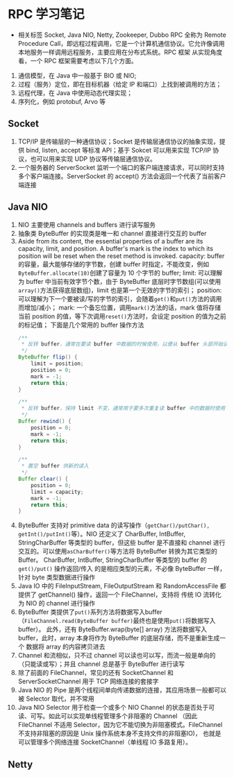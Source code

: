 # RPC 学习笔记
* 相关标签 Socket, Java NIO, Netty, Zookeeper, Dubbo
RPC 全称为 Remote Procedure Call，即远程过程调用，它是一个计算机通信协议。它允许像调用本地服务一样调用远程服务，主要应用在分布式系统。RPC 框架
从实现角度看，一个 RPC 框架需要考虑以下几个方面。
1) 通信模型，在 Java 中一般基于 BIO 或 NIO;
2) 过程（服务）定位，即在目标机器（给定 IP 和端口）上找到被调用的方法；
3) 远程代理，在 Java 中使用动态代理实现；
4) 序列化，例如 protobuf, Arvo 等

## Socket
1. TCP/IP 是传输层的一种通信协议；Socket 是传输层通信协议的抽象实现，提供 bind, listen, accept 等标准 API；基于 Sokcet 可以用来实现 TCP/IP 协议，也可以用来实现 UDP 协议等传输层通信协议。
2. 一个服务器的 ServerSocket 监听一个端口的客户端连接请求，可以同时支持多个客户端连接。ServerSocket 的 accept() 方法会返回一个代表了当前客户端连接

## Java NIO
1. NIO 主要使用 channels and buffers 进行读写服务
2. 抽象类 ByteBuffer 的实现类是唯一和 channel 直接进行交互的 buffer 
3. Aside from its content, the essential properties of a buffer are its capacity, limit, and position. 
   A buffer's mark is the index to which its position will be reset when the reset method is invoked.
   capacity: buffer 的容量，最大能够存储的字节数，创建 buffer 时指定，不能改变，例如`ByteBuffer.allocate(10)`创建了容量为 10 个字节的 buffer;
   limit: 可以理解为 buffer 中当前有效字节个数，由于 ByteBuffer 底层时字节数组(可以使用`array()`方法获得底层数组)，limit 也是第一个无效的字节的索引；
   position: 可以理解为下一个要被读/写的字节的索引，会随着`get()`和`put()`方法的调用而增加/减小；
   mark: 一个备忘位置，调用`mark()`方法的话，mark 值将存储当前 position 的值，等下次调用`reset()`方法时，会设定 position 的值为之前的标记值；
   下面是几个常用的 buffer 操作方法
   ``` java
   /**
    * 反转 buffer，通常在要读 buffer 中数据的时候使用，以便从 buffer 头部开始读
    */
   ByteBuffer flip() {
       limit = position;
       position = 0;
       mark = -1;
       return this;
   }
   
   /**
    * 反转 buffer，保持 limit 不变，通常用于要多次重复读 buffer 中的数据时使用
    */
   Buffer rewind() {
       position = 0;
       mark = -1;
       return this;
   }
   
   /**
    * 置空 buffer 供新的读入
    */
   Buffer clear() {
       position = 0;
       limit = capacity;
       mark = -1;
       return this;
   }
   ```
4. ByteBuffer 支持对 primitive data 的读写操作（`getChar()/putChar(), getInt()/putInt()`等）。NIO 还定义了 CharBuffer, 
   IntBuffer, StringCharBuffer 等类型的 buffer，但这些 buffer 是不直接和 channel 进行交互的。可以使用`asCharBuffer()`等方法将
   ByteBuffer 转换为其它类型的 Buffer。 CharBuffer, IntBuffer, StringCharBuffer 等类型的 buffer 的 `get()/put()` 操作返回/传入
   的是相应类型的元素，不必像 ByteBuffer 一样，针对 byte 类型数据进行操作
5. Java IO 中的 FileInputStream, FileOutputStream 和 RandomAccessFile 都提供了 getChannel() 操作，返回一个 FileChannel，支持将
   传统 IO 流转化为 NIO 的 channel 进行操作
6. ByteBuffer 类提供了`put()`系列方法将数据写入buffer（`FileChannel.read(ByteBuffer buffer)`最终也是使用`put()`将数据写入 buffer）。
   此外，还有 ByteBuffer.wrap(byte[] array) 方法将数据写入 buffer，此时，array 本身将作为 ByteBuffer 的底层存储，而不是重新生成一个
   数据将 array 的内容拷贝进去
7. Channel 和流相似，只不过 channel 可以读也可以写，而流一般是单向的（只能读或写）；并且 channel 总是基于 ByteBuffer 进行读写
8. 除了前面的 FileChannel，常见的还有 SocketChannel 和 ServerSocketChannel 用于 TCP 网络连接的套接字
9. Java NIO 的 Pipe 是两个线程间单向传递数据的连接，其应用场景一般都可以被 Selector 取代，并不常用
10. Java NIO Selector 用于检查一个或多个 NIO Channel 的状态是否处于可读、可写。如此可以实现单线程管理多个非阻塞的 Channel 
   （因此 FileChannel 不适用 Selector，因为它不能切换为非阻塞模式。FileChannel 不支持非阻塞的原因是 Unix 操作系统本身不支持文件的非阻塞IO)，
    也就是可以管理多个网络连接 SocketChannel（单线程 IO 多路复用）。
    
## Netty